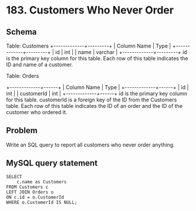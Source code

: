 # 183. Customers Who Never Order

## Schema

Table: Customers
+-------------+---------+
| Column Name | Type    |
+-------------+---------+
| id          | int     |
| name        | varchar |
+-------------+---------+
id is the primary key column for this table.
Each row of this table indicates the ID and name of a customer.

Table: Orders

+-------------+------+
| Column Name | Type |
+-------------+------+
| id          | int  |
| customerId  | int  |
+-------------+------+
id is the primary key column for this table.
customerId is a foreign key of the ID from the Customers table.
Each row of this table indicates the ID of an order and the ID of the customer who ordered it.


## Problem
Write an SQL query to report all customers who never order anything.

## MySQL query statement

    SELECT 
        c.name as Customers
    FROM Customers c
    LEFT JOIN Orders o
    ON c.id = o.CustomerId
    WHERE o.CustomerId IS NULL;
